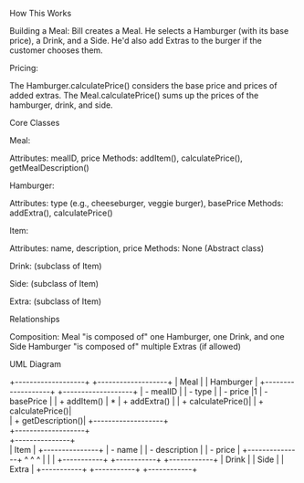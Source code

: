 How This Works

Building a Meal: Bill creates a Meal. He selects a Hamburger (with its base price), a Drink, and a Side. He'd also add Extras to the burger if the customer chooses them.

Pricing:

The Hamburger.calculatePrice() considers the base price and prices of added extras.
The Meal.calculatePrice() sums up the prices of the hamburger, drink, and side.


Core Classes

Meal:

Attributes: mealID, price
Methods: addItem(), calculatePrice(), getMealDescription()

Hamburger:

Attributes: type (e.g., cheeseburger, veggie burger), basePrice
Methods: addExtra(), calculatePrice()

Item:

Attributes: name, description, price
Methods: None (Abstract class)

Drink: (subclass of Item)

Side: (subclass of Item)

Extra:  (subclass of Item)


Relationships

Composition:
Meal "is composed of" one Hamburger, one Drink, and one Side
Hamburger "is composed of" multiple Extras (if allowed)
 
  UML Diagram

+-------------------+      +-------------------+ 
| Meal              |      | Hamburger         |
+-------------------+      +-------------------+ 
| - mealID          |      | - type            |
| - price           |1     | - basePrice       |
| + addItem()       | *    | + addExtra()      |
| + calculatePrice()|      | + calculatePrice()|  
| + getDescription()|      +-------------------+     
+-------------------+   
                      +---------------+     
                      |     Item      |
                      +---------------+
                      | - name        |
                      | - description |
                      | - price       |
                      +---------------+
                            ^         ^           ^
                            |         |           |
                +-----------+  +-----------+ +------------+
                |  Drink    |  |  Side     | |  Extra     | 
                +-----------+  +-----------+ +------------+  



